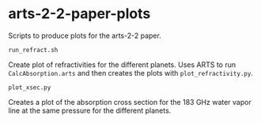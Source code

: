arts-2-2-paper-plots
====================

Scripts to produce plots for the arts-2-2 paper.

```run_refract.sh```

Create plot of refractivities for the different planets.
Uses ARTS to run `CalcAbsorption.arts` and then creates the plots with
`plot_refractivity.py`.
 
```plot_xsec.py```

Creates a plot of the absorption cross section for the 183 GHz water vapor line
at the same pressure for the different planets.    
